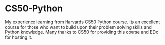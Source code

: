 # CS50-Python
My experience learning from Harvards CS50 Python course. Its an excellent course for those who want to build upon their problem solving skills and Python knowledge. Many thanks to CS50 for providing this course and EDx for hosting it.
